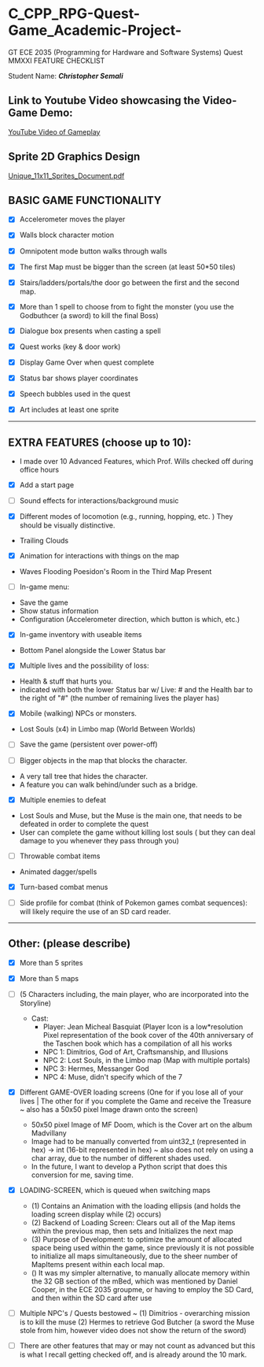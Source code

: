 # C_CPP_RPG-Quest-Game_Academic-Project-

GT ECE 2035 (Programming for Hardware and Software Systems) Quest MMXXI FEATURE CHECKLIST

Student Name: ___Christopher Semali___

## Link to Youtube Video showcasing the Video-Game Demo: 
		
[YouTube Video of Gameplay](https://youtu.be/spUeAvs4yvg)

## Sprite 2D Graphics Design
[Unique_11x11_Sprites_Document.pdf](https://github.com/BellLabsEra/C_CPP_RPG-Quest-Game_Academic-Project-/blob/7dc55f43f358874fa051af432e39f111707dd511/Unique_11x11_Sprites_Document.pdf)

## BASIC GAME FUNCTIONALITY 

- [x]  Accelerometer moves the player

- [x]  Walls block character motion

- [x]  Omnipotent mode button walks through walls

- [x]  The first Map must be bigger than the screen (at least 50*50 tiles)

- [x]  Stairs/ladders/portals/the door go between the first and the second map. 

- [x]  More than 1 spell to choose from to fight the monster (you use the Godbuthcer (a sword) to kill the final Boss)

- [x]  Dialogue box presents when casting a spell 

- [x]  Quest works (key & door work)

- [x]  Display Game Over when quest complete

- [x]  Status bar shows player coordinates

- [x]  Speech bubbles used in the quest

- [x]  Art includes at least one sprite

---
## EXTRA FEATURES (choose up to 10):    	
* I made over 10 Advanced Features, which Prof. Wills checked off during office hours

- [x]  Add a start page 

- [ ]  Sound effects for interactions/background music 

- [x]  Different modes of locomotion (e.g., running, hopping, etc. ) They should be visually distinctive.
  * Trailing Clouds

- [x]  Animation for interactions with things on the map
  * Waves Flooding Poesidon's Room in the Third Map Present

- [ ]  In-game menu: 
* Save the game 
* Show status information 
* Configuration (Accelerometer direction, which button is which, etc.) 

- [x]  In-game inventory with useable items
  * Bottom Panel alongside the Lower Status bar

- [x]  Multiple lives and the possibility of loss:       
  * Health & stuff that hurts you. 
  * indicated with both the lower Status bar w/ Live: # and the Health bar to the right of "#" (the number of remaining lives the player has) 

- [x]  Mobile (walking) NPCs or monsters.
  * Lost Souls (x4) in Limbo map (World Between Worlds)

- [ ]  Save the game (persistent over power-off) 

- [ ]  Bigger objects in the map that blocks the character.
  * A very tall tree that hides the character. 
  * A feature you can walk behind/under such as a bridge. 

- [x]  Multiple enemies to defeat
  * Lost Souls and Muse, but the Muse is the main one, that needs to be defeated in order to complete the quest
  * User can complete the game without killing lost souls ( but they can deal damage to you whenever they pass through you)

- [ ]  Throwable combat items  
  * Animated dagger/spells 

- [x]  Turn-based combat menus 

- [ ]  Side profile for combat (think of Pokemon games combat sequences): will likely require the use of an SD card reader. 

---
## Other: (please describe)
- [x]  More than 5 sprites

- [x]  More than 5 maps

- [ ]  (5 Characters including, the main player, who are incorporated into the Storyline)
	* Cast: 
		* Player: Jean Micheal Basquiat (Player Icon is a low*resolution Pixel representation of the book cover of the 40th anniversary of the Taschen book which has a compilation of all his works
		* NPC 1: Dimitrios, God of Art, Craftsmanship, and Illusions
		* NPC 2: Lost Souls, in the Limbo map (Map with multiple portals)
		* NPC 3: Hermes, Messanger God 
		* NPC 4: Muse, didn't specify which of the 7


- [x]  Different GAME-OVER loading screens (One for if you lose all of your lives | The other for if you complete the Game and receive the Treasure ~ also has a 50x50 pixel Image drawn onto the screen)
	* 50x50 pixel Image of MF Doom, which is the Cover art on the album  Madvillany 
	* Image had to be manually converted from uint32_t (represented in hex) -> int (16-bit represented in hex) ~ also does not rely on using a char array, due to the number of different shades used.
	* In the future, I want to develop a Python script that does this conversion for me, saving time.

- [x] LOADING-SCREEN, which is queued when switching maps
	* (1) Contains an Animation with the loading ellipsis (and holds the loading screen display while (2) occurs)
	* (2) Backend of Loading Screen: Clears out all of the Map items within the previous map, then sets and Initializes the next map 
	* (3) Purpose of Development: to optimize the amount of allocated space being used within the game, 
		since previously it is not possible to initialize all maps simultaneously, due to the sheer number of MapItems present within each local map.
	* () It was my simpler alternative, to manually allocate memory within the 32 GB section of the mBed, which was mentioned by Daniel Cooper, in the ECE 2035 groupme,
		or having to employ the SD Card, and then within the SD card after use

- [ ] Multiple NPC's / Quests bestowed ~ (1) Dimitrios - overarching mission is to kill the muse (2) Hermes to retrieve God Butcher (a sword the Muse stole from him, however video does not show the return of the sword)

- [ ] There are other features that may or may not count as advanced but this is what I recall getting checked off, and is already around the 10 mark. 
